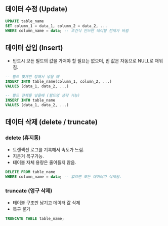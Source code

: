 ## 데이터 수정 (Update)

```SQL
UPDATE table_name
SET column_1 = data_1, column_2 = data_2, ...
WHERE column_name = data; -- 조건식 안쓰면 테이블 전체가 바뀜
```

## 데이터 삽입 (Insert)

- 반드시 모든 필드의 값을 가져야 할 필요는 없으며, 빈 값은 자동으로 NULL로 채워짐.

```SQL
-- 필드 몇개만 정해서 넣을 때
INSERT INTO table_name(column_1, column_2, ...)
VALUES (data_1, data_2, ...)

-- 필드 전체를 넣을때 (필드명 생략 가능)
INSERT INTO table_name
VALUES (data_1, data_2, ...)
```

## 데이터 삭제 (delete / truncate)

### delete (휴지통)
- 트랜잭션 로그를 기록해서 속도가 느림.
- 지운거 복구가능.
- 테이블 자체 용량은 줄어들지 않음.

```SQL
DELETE FROM table_name
WHERE column_name = data; -- 없으면 모든 데이터가 삭제됨.
```

### truncate (영구 삭제)
- 테이블 구조만 남기고 데이터 값 삭제
- 복구 불가

```SQL
TRUNCATE TABLE table_name;
```
